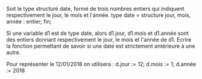 Soit le type structuré date, formé de trois nombres entiers qui indiquent respectivement le jour, le mois et l'année.
type date = structure
	jour, mois, année : entier;
fin;

Si une variable d1 est de type date, alors d1.jour, d1.mois et d1.année sont des entiers donnant respectivement le jour, le mois et l'année de d1. Ecrire la fonction permettant de savoir si une date est strictement antérieure à une autre.

Pour représenter le 12/01/2018 on utilisera : 
d.jour := 12; 
d.mois := 1; 
d.année := 2018 


